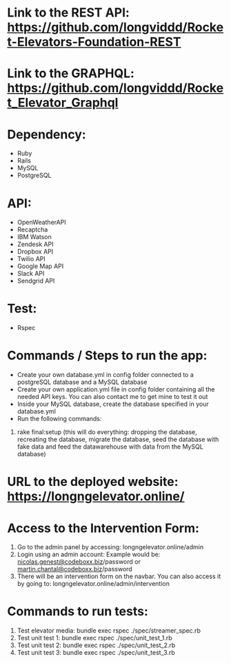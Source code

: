 # Link to the REST API: https://github.com/longviddd/Rocket-Elevators-Foundation-REST
# Link to the GRAPHQL: https://github.com/longviddd/Rocket_Elevator_Graphql
# Dependency: 
- Ruby
- Rails
- MySQL
- PostgreSQL
# API: 
- OpenWeatherAPI
- Recaptcha
- IBM Watson
- Zendesk API
- Dropbox API
- Twilio API
- Google Map API
- Slack API
- Sendgrid API
# Test:
- Rspec
# Commands / Steps to run the app: 
- Create your own database.yml in config folder connected to a postgreSQL database and a MySQL database
- Create your own application.yml file in config folder containing all the needed API keys. You can also contact me to get mine to test it out
- Inside your MySQL database, create the database specified in your database.yml
- Run the following commands: 
1) rake final:setup (this will do everything: dropping the database, recreating the database, migrate the database, seed the database with fake data and feed the datawarehouse with data from the MySQL database)
# URL to the deployed website: https://longngelevator.online/



# Access to the Intervention Form: 
1) Go to the admin panel by accessing: longngelevator.online/admin
2) Login using an admin account: Example would be: nicolas.genest@codeboxx.biz/password or martin.chantal@codeboxx.biz/password
3) There will be an intervention form on the navbar. You can also access it by going to: longngelevator.online/admin/intervention


# Commands to run tests: 
1) Test elevator media: bundle exec rspec ./spec/streamer_spec.rb
2) Test unit test 1: bundle exec rspec ./spec/unit_test_1.rb  
3) Test unit test 2: bundle exec rspec ./spec/unit_test_2.rb
4) Test unit test 3: bundle exec rspec ./spec/unit_test_3.rb